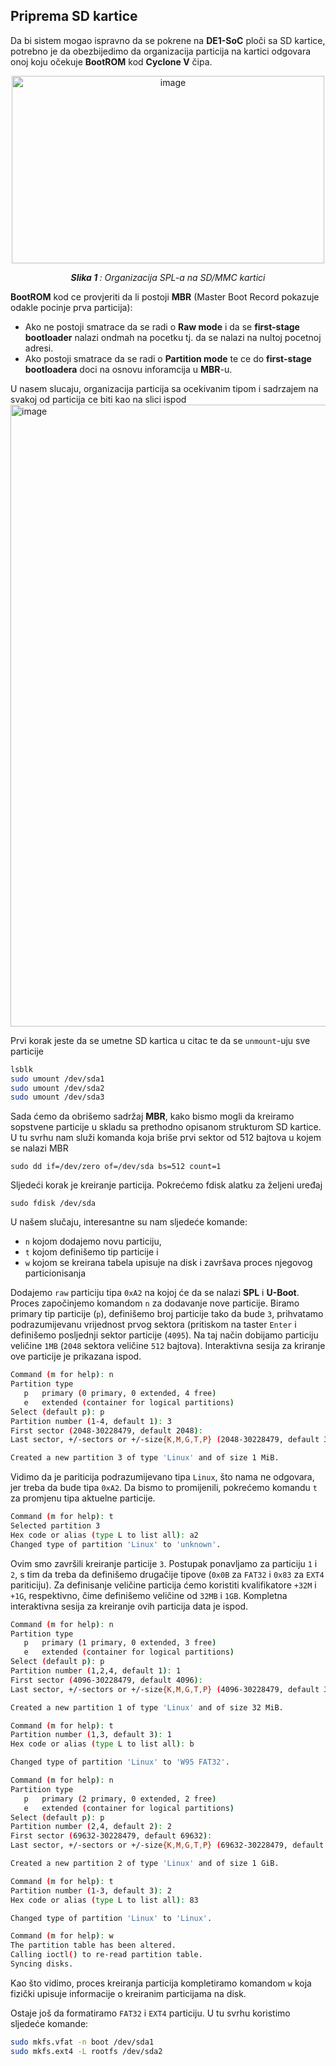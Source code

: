 
## Priprema SD kartice

Da bi sistem mogao ispravno da se pokrene na **DE1-SoC** ploči sa SD kartice,
potrebno je da obezbijedimo da organizacija particija na kartici odgovara onoj koju očekuje
**BootROM** kod **Cyclone V** čipa.

<p align="center">
  <img width="500" height="300" alt="image" src="https://github.com/user-attachments/assets/432c1639-7754-4778-af14-cc7d98619365" />
</p>
<p align="center"><i><b>Slika 1 </b>: Organizacija SPL-a na SD/MMC kartici</i></p>



**BootROM** kod ce provjeriti da li postoji **MBR** (Master Boot Record pokazuje odakle pocinje prva particija):
- Ako ne postoji smatrace da se radi o **Raw mode** i da se **first-stage bootloader** nalazi ondmah na pocetku tj. da se nalazi na nultoj pocetnoj adresi.
- Ako postoji smatrace da se radi o **Partition mode** te ce do **first-stage bootloadera** doci na osnovu inforamcija u **MBR**-u.


U nasem slucaju, organizacija particija sa ocekivanim tipom i sadrzajem na svakoj od particija ce biti kao na slici ispod
<img width="2514" height="995" alt="image" src="https://github.com/user-attachments/assets/64a544b4-8357-41a3-8121-0ed78d8c7a50" />

Prvi korak jeste da se umetne SD kartica u citac te da se `unmount`-uju sve particije
```bash
lsblk
sudo umount /dev/sda1
sudo umount /dev/sda2
sudo umount /dev/sda3
```
Sada ćemo da obrišemo sadržaj **MBR**, kako bismo mogli da kreiramo sopstvene particije u skladu sa prethodno opisanom strukturom SD kartice. U tu svrhu nam služi komanda koja briše prvi sektor od 512 bajtova u kojem se nalazi MBR
```
sudo dd if=/dev/zero of=/dev/sda bs=512 count=1
```
Sljedeći korak je kreiranje particija. Pokrećemo fdisk alatku za željeni uređaj
```
sudo fdisk /dev/sda
```
U našem slučaju, interesantne su nam sljedeće komande:
- `n` kojom dodajemo novu particiju,
- `t` kojom definišemo tip particije i
- `w` kojom se kreirana tabela upisuje na disk i završava proces njegovog particionisanja</br>

Dodajemo `raw` particiju tipa `0xA2` na kojoj će da se nalazi **SPL** i **U-Boot**. Proces započinjemo komandom `n` za dodavanje nove particije. Biramo primary tip particije (`p`), definišemo broj particije tako da bude `3`, prihvatamo podrazumijevanu vrijednost prvog sektora (pritiskom na taster `Enter` i definišemo posljednji sektor particije (`4095`). Na taj način dobijamo particiju veličine `1MB` (`2048` sektora veličine `512` bajtova). Interaktivna sesija za kriranje ove particije je prikazana ispod.
```bash
Command (m for help): n
Partition type
   p   primary (0 primary, 0 extended, 4 free)
   e   extended (container for logical partitions)
Select (default p): p
Partition number (1-4, default 1): 3
First sector (2048-30228479, default 2048): 
Last sector, +/-sectors or +/-size{K,M,G,T,P} (2048-30228479, default 30228479): 4095

Created a new partition 3 of type 'Linux' and of size 1 MiB.
```
Vidimo da je pariticija podrazumijevano tipa `Linux`, što nama ne odgovara, jer treba da bude tipa `0xA2`. Da bismo to promijenili, pokrećemo komandu `t` za promjenu tipa aktuelne particije.
```bash
Command (m for help): t
Selected partition 3
Hex code or alias (type L to list all): a2
Changed type of partition 'Linux' to 'unknown'.
```
Ovim smo završili kreiranje particije `3`. Postupak ponavljamo za particiju `1` i `2`, s tim da treba da definišemo drugačije tipove (`0x0B` za `FAT32` i `0x83` za `EXT4` pariticiju). Za definisanje veličine particija ćemo koristiti kvalifikatore `+32M` i `+1G`, respektivno, čime definišemo veličine od `32MB` i `1GB`. Kompletna interaktivna sesija za kreiranje ovih particija data je ispod.
```bash
Command (m for help): n
Partition type
   p   primary (1 primary, 0 extended, 3 free)
   e   extended (container for logical partitions)
Select (default p): p
Partition number (1,2,4, default 1): 1
First sector (4096-30228479, default 4096): 
Last sector, +/-sectors or +/-size{K,M,G,T,P} (4096-30228479, default 30228479): +32M

Created a new partition 1 of type 'Linux' and of size 32 MiB.

Command (m for help): t
Partition number (1,3, default 3): 1
Hex code or alias (type L to list all): b

Changed type of partition 'Linux' to 'W95 FAT32'.

Command (m for help): n
Partition type
   p   primary (2 primary, 0 extended, 2 free)
   e   extended (container for logical partitions)
Select (default p): p
Partition number (2,4, default 2): 2
First sector (69632-30228479, default 69632): 
Last sector, +/-sectors or +/-size{K,M,G,T,P} (69632-30228479, default 30228479): +1G

Created a new partition 2 of type 'Linux' and of size 1 GiB.

Command (m for help): t
Partition number (1-3, default 3): 2
Hex code or alias (type L to list all): 83

Changed type of partition 'Linux' to 'Linux'.

Command (m for help): w
The partition table has been altered.
Calling ioctl() to re-read partition table.
Syncing disks.
```
Kao što vidimo, proces kreiranja particija kompletiramo komandom `w` koja fizički upisuje informacije o kreiranim particijama na disk.


Ostaje još da formatiramo `FAT32` i `EXT4` particiju. U tu svrhu koristimo sljedeće komande:
```bash
sudo mkfs.vfat -n boot /dev/sda1
sudo mkfs.ext4 -L rootfs /dev/sda2
```

